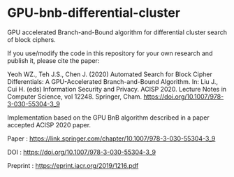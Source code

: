 # GPU-bnb-differential-cluster
GPU accelerated Branch-and-Bound algorithm for differential cluster search of block ciphers.

If you use/modify the code in this repository for your own research and publish it, please cite the paper:

Yeoh WZ., Teh J.S., Chen J. (2020) Automated Search for Block Cipher Differentials: A GPU-Accelerated Branch-and-Bound Algorithm. In: Liu J., Cui H. (eds) Information Security and Privacy. ACISP 2020. Lecture Notes in Computer Science, vol 12248. Springer, Cham. https://doi.org/10.1007/978-3-030-55304-3_9

Implementation based on the GPU BnB algorithm described in a paper accepted ACISP 2020 paper.

Paper : https://link.springer.com/chapter/10.1007/978-3-030-55304-3_9 

DOI : https://doi.org/10.1007/978-3-030-55304-3_9 

Preprint : https://eprint.iacr.org/2019/1216.pdf 

